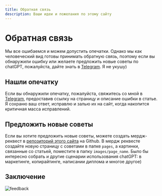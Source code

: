 ```yaml
---
title: Обратная связь
description: Ваши идеи и пожелания по этому сайту
---
```

# Обратная связь

Мы все ошибаемся и можем допустить опечатки. Однако мы как человеческий вид готовы принимать обратную связь, поэтому если вы обнаружили ошибку или желаете предложить новые советы по chatGPT, пожалуйста, дайте знать в [Telegram](https://t.me/rogozinushka). Я не укушу)

## Нашли опечатку

Если вы обнаружили опечатку, пожалуйста, свяжитесь со мной в [Telegram](https://t.me/rogozinushka), предоставив ссылку на страницу и описание ошибки в статье. Я сохраню ваш ответ, исправлю и залью их на сайт, когда накопится критичная масса исправлений.

## Предложить новые советы

Если вы хотите предложить новые советы, можете создать мердж-реквест в [репозиторий этого сайта](https://github.com/rogozinushka/chatgpt_manual) на Github. В мердж реквесте создайте новую страницу с советами в папке `pages`, а картинки, связанные со статьей, поместите в папку `images/page_name`. Было бы интересно собрать и другие сценарии использования chatGPT: в маркетинге, копирайтинге, написании диплома и многое другое)

## Заключение

![feedback](/chatgpt_manual/images/feedback/feedback.jpg)